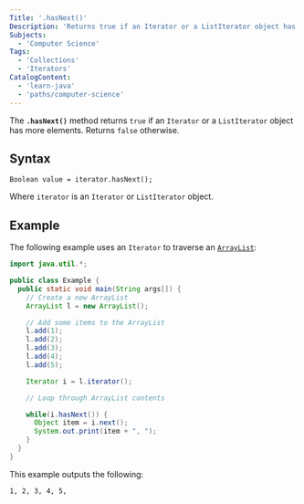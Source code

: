 ```yaml
---
Title: '.hasNext()'
Description: 'Returns true if an Iterator or a ListIterator object has more elements. Returns false otherwise.'
Subjects:
  - 'Computer Science'
Tags:
  - 'Collections'
  - 'Iterators'
CatalogContent:
  - 'learn-java'
  - 'paths/computer-science'
---
```


The **`.hasNext()`** method returns `true` if an `Iterator` or a `ListIterator` object has more elements. Returns `false` otherwise.

## Syntax

```pseudo
Boolean value = iterator.hasNext();
```

Where `iterator` is an `Iterator` or `ListIterator` object.

## Example

The following example uses an `Iterator` to traverse an [`ArrayList`](https://www.codecademy.com/resources/docs/java/array-list):

```java
import java.util.*;

public class Example {
  public static void main(String args[]) {
    // Create a new ArrayList
    ArrayList l = new ArrayList();

    // Add some items to the ArrayList
    l.add(1);
    l.add(2);
    l.add(3);
    l.add(4);
    l.add(5);

    Iterator i = l.iterator();

    // Loop through ArrayList contents

    while(i.hasNext()) {
      Object item = i.next();
      System.out.print(item + ", ");
    }
  }
}
```

This example outputs the following:

```shell
1, 2, 3, 4, 5,
```
